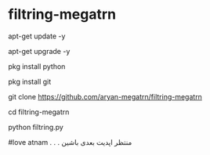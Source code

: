# filtring-megatrn
apt-get update -y

apt-get upgrade -y

pkg install python 

pkg install git

git clone https://github.com/aryan-megatrn/filtring-megatrn

cd filtring-megatrn 

python filtring.py


#love atnam
. 
. 
. 
منتظر اپدیت بعدی باشین
